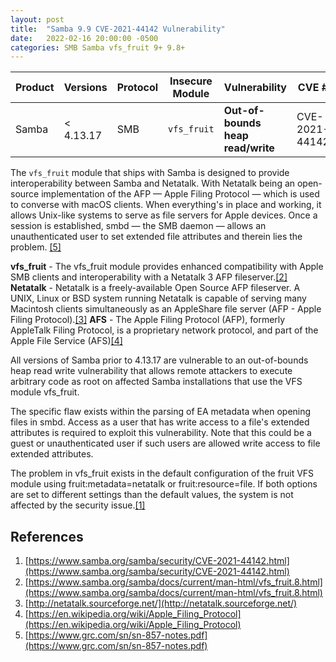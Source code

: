 ```yaml
---
layout: post
title:  "Samba 9.9 CVE-2021-44142 Vulnerability"
date:   2022-02-16 20:00:00 -0500
categories: SMB Samba vfs_fruit 9+ 9.8+
---
```

|Product|Versions|Protocol|Insecure Module|Vulnerability|CVE \#|CVSS|
|-|-|-|-|-|-|-|
|Samba|< 4.13.17|SMB|`vfs_fruit`|**Out-of-bounds heap read/write**|CVE-2021-44142|9.9|

The `vfs_fruit` module that ships with Samba is designed to provide interoperability between Samba and Netatalk. With Netatalk being an open-source implementation of the AFP — Apple Filing Protocol — which is used to converse with macOS clients. When everything's in place and working, it allows Unix-like systems to serve as file servers for Apple devices. Once a session is established, smbd — the SMB daemon — allows an unauthenticated user to set extended file attributes and therein lies the problem. [[5]](https://www.grc.com/sn/sn-857-notes.pdf)

**vfs_fruit** -  The vfs_fruit module provides enhanced compatibility with Apple SMB clients and interoperability with a Netatalk 3 AFP fileserver.[[2]](https://www.samba.org/samba/docs/current/man-html/vfs_fruit.8.html)
**Netatalk** - Netatalk is a freely-available Open Source AFP fileserver. A UNIX, Linux or BSD system running Netatalk is capable of serving many Macintosh clients simultaneously as an AppleShare file server (AFP - Apple Filing Protocol).[[3]](http://netatalk.sourceforge.net/)
**AFS** - The Apple Filing Protocol (AFP), formerly AppleTalk Filing Protocol, is a proprietary network protocol, and part of the Apple File Service (AFS)[[4]](https://en.wikipedia.org/wiki/Apple_Filing_Protocol)

All versions of Samba prior to 4.13.17 are vulnerable to an out-of-bounds heap read write vulnerability that allows remote attackers to execute arbitrary code as root on affected Samba installations that use the VFS module vfs_fruit.

The specific flaw exists within the parsing of EA metadata when opening files in smbd. Access as a user that has write access to a file's extended attributes is required to exploit this vulnerability. Note that this could be a guest or unauthenticated user if such users are allowed write access to file extended attributes.

The problem in vfs_fruit exists in the default configuration of the fruit VFS module using fruit:metadata=netatalk or fruit:resource=file. If both options are set to different settings than the default values, the system is not affected by the security issue.[[1]](https://www.samba.org/samba/security/CVE-2021-44142.html) 

## References
1. [https://www.samba.org/samba/security/CVE-2021-44142.html](https://www.samba.org/samba/security/CVE-2021-44142.html)
2. [https://www.samba.org/samba/docs/current/man-html/vfs_fruit.8.html](https://www.samba.org/samba/docs/current/man-html/vfs_fruit.8.html)
3. [http://netatalk.sourceforge.net/](http://netatalk.sourceforge.net/)
4. [https://en.wikipedia.org/wiki/Apple_Filing_Protocol](https://en.wikipedia.org/wiki/Apple_Filing_Protocol)
5. [https://www.grc.com/sn/sn-857-notes.pdf](https://www.grc.com/sn/sn-857-notes.pdf)
